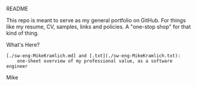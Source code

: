README

This repo is meant to serve as my general portfolio on GitHub.
For things like my resume, CV, samples, links and policies.
A "one-stop shop" for that kind of thing.

What's Here?

    [./sw-eng-MikeKramlich.md] and [.txt](./sw-eng-MikeKramlich.txt):
        one-sheet overview of my professional value, as a software engineer

Mike
